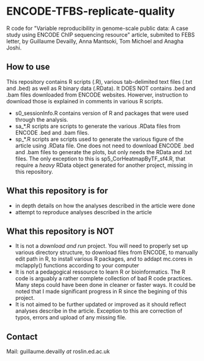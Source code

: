 # ENCODE-TFBS-replicate-quality
R code for "Variable reproducibility in genome-scale public data: A case study using ENCODE ChIP sequencing resource" article, submited to FEBS letter, by Guillaume Devailly, Anna Mantsoki, Tom Michoel and Anagha Joshi.

## How to use
This repository contains R scripts (.R), various tab-delimited text files (.txt and .bed) as well as R binary data (.RData). It DOES NOT contains .bed and .bam files downloaded from ENCODE websites. Howerver, instruction to download those is explained in comments in various R scripts.
* s0_sessionInfo.R contains version of R and packages that were used through the analysis.
* sa_*.R scripts are scripts to generate the various .RData files from ENCODE .bed and .bam files.
* sp_*.R scripts are scripts used to generate the various figure of the article using .RData file. One does not need to download ENCODE .bed and .bam files to generate the plots, but only needs the RData and .txt files. The only exception to this is sp5_CorHeatmapByTF_sf4.R, that require a *heavy* RData object generated for another project, missing in this repository.

## What this repository is for
* in depth details on how the analyses described in the article were done
* attempt to reproduce analyses described in the article

## What this repository is NOT
* It is not a *download and run* project. You will need to properly set up various directory structure, to download files from ENCODE, to manually edit path in R, to install various R packages, and to addapt mc.cores in mclapply() functions according to your computer
* It is not a pedagogical ressource to learn R or bioinformatics. The R code is arguably a rather complete collection of bad R code practices. Many steps could have been done in cleaner or faster ways. It could be noted that I made significant progress in R since the begining of this project.
* It is not aimed to be further updated or improved as it should reflect analyses describe in the article. Exception to this are correction of typos, errors and upload of any missing file.

## Contact
Mail: guillaume.devailly _at_ roslin.ed.ac.uk
